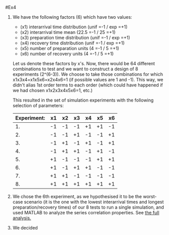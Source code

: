 #Ex4

1.  We have the following factors (6) which have two values:
    - (x1) interarrival time distribution (unif =-1 / exp =+1)
    - (x2) interarrival time mean (22.5 =-1 / 25 =+1)
    - (x3) preparation time distribution (unif =-1 / exp =+1)
    - (x4) recovery time distribution (unif =-1 / exp =+1)
    - (x5) number of preparation units (4 =-1 / 5 =+1)
    - (x6) number of recovery units (4 =-1 / 5 =+1)

    Let us denote these factors by x's. Now, there would be 64 different combinations to test and we want to construct a design of 8 experiments (2^(6-3)). We choose to take those combinations for which x1x3x4=x1x5x6=x2x4x6=1 (if possible values are 1 and -1). This way, we didn't alias 1st order terms to each order (which could have happened if we had chosen x1x2x3x4x5x6=1, etc.)
 
    This resulted in the set of simulation experiments with the following selection of parameters:

    Experiment: | x1 | x2 | x3 | x4 | x5 | x6
    ----------- | --:| --:| --:| --:| --:| --:
	     1.     | -1 | -1 | -1 | +1 | +1 | -1 
	     2.     | -1 | -1 | +1 | -1 | -1 | +1 
	     3.     | -1 | +1 | -1 | +1 | -1 | +1 
	     4.     | -1 | +1 | +1 | -1 | +1 | -1 
	     5.     | +1 | -1 | -1 | -1 | +1 | +1 
	     6.     | +1 | -1 | +1 | +1 | -1 | -1 
	     7.     | +1 | +1 | -1 | -1 | -1 | -1 
	     8.     | +1 | +1 | +1 | +1 | +1 | +1 
	
2.  We chose the 6th experiment, as we hypothesised it to be the worst-case scenario (it is the one with the lowest interarrival times and longest preparation/recovery times) of our 8 tests to run a single simulation, and used MATLAB to analyze the series correlation properties. See [the full analysis.](./ex4.2/) 

    
3.  We decided 
